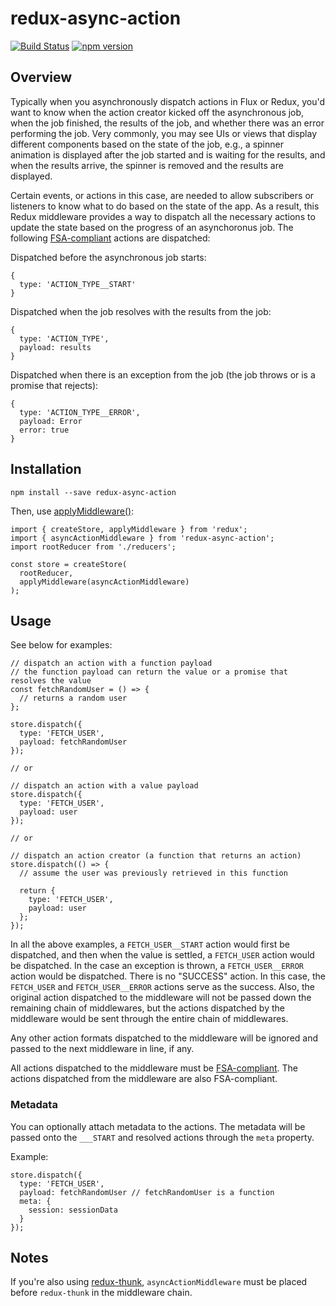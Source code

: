 # redux-async-action

[![Build Status](https://img.shields.io/travis/kevhuang/redux-async-action/master.svg)](https://travis-ci.org/kevhuang/redux-async-action)
[![npm version](https://img.shields.io/npm/v/redux-async-action.svg?maxAge=86400)](https://www.npmjs.com/package/redux-async-action)

## Overview

Typically when you asynchronously dispatch actions in Flux or Redux, you'd want to know when the action creator kicked off the asynchronous job, when the job finished, the results of the job, and whether there was an error performing the job. Very commonly, you may see UIs or views that display different components based on the state of the job, e.g., a spinner animation is displayed after the job started and is waiting for the results, and when the results arrive, the spinner is removed and the results are displayed.

Certain events, or actions in this case, are needed to allow subscribers or listeners to know what to do based on the state of the app. As a result, this Redux middleware provides a way to dispatch all the necessary actions to update the state based on the progress of an asynchoronus job. The following [FSA-compliant](https://github.com/acdlite/flux-standard-action) actions are dispatched:

Dispatched before the asynchronous job starts:
```
{
  type: 'ACTION_TYPE__START'
}
```

Dispatched when the job resolves with the results from the job:
```
{
  type: 'ACTION_TYPE',
  payload: results
}
```

Dispatched when there is an exception from the job (the job throws or is a promise that rejects):
```
{
  type: 'ACTION_TYPE__ERROR',
  payload: Error
  error: true
}
```

## Installation

```
npm install --save redux-async-action
```

Then, use [applyMiddleware()](http://redux.js.org/docs/api/applyMiddleware.html):

```
import { createStore, applyMiddleware } from 'redux';
import { asyncActionMiddleware } from 'redux-async-action';
import rootReducer from './reducers';

const store = createStore(
  rootReducer,
  applyMiddleware(asyncActionMiddleware)
);
```

## Usage

See below for examples:

```
// dispatch an action with a function payload
// the function payload can return the value or a promise that resolves the value
const fetchRandomUser = () => {
  // returns a random user
};

store.dispatch({
  type: 'FETCH_USER',
  payload: fetchRandomUser
});

// or

// dispatch an action with a value payload
store.dispatch({
  type: 'FETCH_USER',
  payload: user
});

// or

// dispatch an action creator (a function that returns an action)
store.dispatch(() => {
  // assume the user was previously retrieved in this function

  return {
    type: 'FETCH_USER',
    payload: user
  };
});
```

In all the above examples, a `FETCH_USER__START` action would first be dispatched, and then when the value is settled, a `FETCH_USER` action would be dispatched. In the case an exception is thrown, a `FETCH_USER__ERROR` action would be dispatched. There is no "SUCCESS" action. In this case, the `FETCH_USER` and `FETCH_USER__ERROR` actions serve as the success. Also, the original action dispatched to the middleware will not be passed down the remaining chain of middlewares, but the actions dispatched by the middleware would be sent through the entire chain of middlewares.

Any other action formats dispatched to the middleware will be ignored and passed to the next middleware in line, if any.

All actions dispatched to the middleware must be [FSA-compliant](https://github.com/acdlite/flux-standard-action). The actions dispatched from the middleware are also FSA-compliant.

### Metadata

You can optionally attach metadata to the actions. The metadata will be passed onto the `___START` and resolved actions through the `meta` property.

Example:
```
store.dispatch({
  type: 'FETCH_USER',
  payload: fetchRandomUser // fetchRandomUser is a function
  meta: {
    session: sessionData
  }
});
```

## Notes

If you're also using [redux-thunk](https://github.com/gaearon/redux-thunk), `asyncActionMiddleware` must be placed before `redux-thunk` in the middleware chain.
